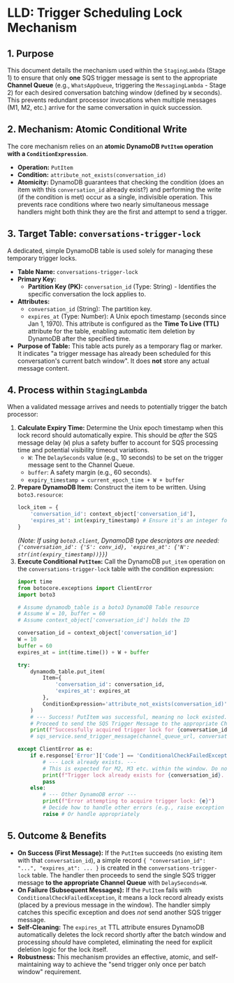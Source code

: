 # LLD: Trigger Scheduling Lock Mechanism

## 1. Purpose

This document details the mechanism used within the `StagingLambda` (Stage 1) to ensure that only **one** SQS trigger message is sent to the appropriate **Channel Queue** (e.g., `WhatsAppQueue`, triggering the `MessagingLambda` - Stage 2) for each desired conversation batching window (defined by `W` seconds). This prevents redundant processor invocations when multiple messages (M1, M2, etc.) arrive for the same conversation in quick succession.

## 2. Mechanism: Atomic Conditional Write

The core mechanism relies on an **atomic DynamoDB `PutItem` operation with a `ConditionExpression`**.

*   **Operation:** `PutItem`
*   **Condition:** `attribute_not_exists(conversation_id)`
*   **Atomicity:** DynamoDB guarantees that checking the condition (does an item with this `conversation_id` already exist?) and performing the write (if the condition is met) occur as a single, indivisible operation. This prevents race conditions where two nearly simultaneous message handlers might both think they are the first and attempt to send a trigger.

## 3. Target Table: `conversations-trigger-lock`

A dedicated, simple DynamoDB table is used solely for managing these temporary trigger locks.

*   **Table Name:** `conversations-trigger-lock`
*   **Primary Key:**
    *   **Partition Key (PK):** `conversation_id` (Type: String) - Identifies the specific conversation the lock applies to.
*   **Attributes:**
    *   `conversation_id` (String): The partition key.
    *   `expires_at` (Type: Number): A Unix epoch timestamp (seconds since Jan 1, 1970). This attribute is configured as the **Time To Live (TTL)** attribute for the table, enabling automatic item deletion by DynamoDB after the specified time.
*   **Purpose of Table:** This table acts purely as a temporary flag or marker. It indicates "a trigger message has already been scheduled for this conversation's current batch window". It does **not** store any actual message content.

## 4. Process within `StagingLambda`

When a validated message arrives and needs to potentially trigger the batch processor:

1.  **Calculate Expiry Time:** Determine the Unix epoch timestamp when this lock record should automatically expire. This should be *after* the SQS message delay (`W`) plus a safety buffer to account for SQS processing time and potential visibility timeout variations.
    *   `W`: The `DelaySeconds` value (e.g., 10 seconds) to be set on the trigger message sent to the Channel Queue.
    *   `buffer`: A safety margin (e.g., 60 seconds).
    *   `expiry_timestamp = current_epoch_time + W + buffer`
2.  **Prepare DynamoDB Item:** Construct the item to be written. Using `boto3.resource`:
    ```python
    lock_item = {
        'conversation_id': context_object['conversation_id'],
        'expires_at': int(expiry_timestamp) # Ensure it's an integer for DynamoDB Number type
    }
    ```
    *(Note: If using `boto3.client`, DynamoDB type descriptors are needed: `{'conversation_id': {'S': conv_id}, 'expires_at': {'N': str(int(expiry_timestamp))}}`)*
3.  **Execute Conditional `PutItem`:** Call the DynamoDB `put_item` operation on the `conversations-trigger-lock` table with the condition expression:
    ```python
    import time
    from botocore.exceptions import ClientError
    import boto3

    # Assume dynamodb_table is a boto3 DynamoDB Table resource
    # Assume W = 10, buffer = 60
    # Assume context_object['conversation_id'] holds the ID

    conversation_id = context_object['conversation_id']
    W = 10
    buffer = 60
    expires_at = int(time.time()) + W + buffer

    try:
        dynamodb_table.put_item(
            Item={
                'conversation_id': conversation_id,
                'expires_at': expires_at
            },
            ConditionExpression='attribute_not_exists(conversation_id)'
        )
        # --- Success! PutItem was successful, meaning no lock existed. ---
        # Proceed to send the SQS Trigger Message to the appropriate Channel Queue here
        print(f"Successfully acquired trigger lock for {conversation_id}. Sending SQS trigger to Channel Queue.")
        # sqs_service.send_trigger_message(channel_queue_url, conversation_id, W) # Example call

    except ClientError as e:
        if e.response['Error']['Code'] == 'ConditionalCheckFailedException':
            # --- Lock already exists. ---
            # This is expected for M2, M3 etc. within the window. Do nothing.
            print(f"Trigger lock already exists for {conversation_id}. No SQS trigger sent.")
            pass
        else:
            # --- Other DynamoDB error ---
            print(f"Error attempting to acquire trigger lock: {e}")
            # Decide how to handle other errors (e.g., raise exception for retry?)
            raise # Or handle appropriately

    ```

## 5. Outcome & Benefits

*   **On Success (First Message):** If the `PutItem` succeeds (no existing item with that `conversation_id`), a simple record `{ "conversation_id": "...", "expires_at": ... }` is created in the `conversations-trigger-lock` table. The handler then proceeds to send the single SQS trigger message **to the appropriate Channel Queue** with `DelaySeconds=W`.
*   **On Failure (Subsequent Messages):** If the `PutItem` fails with `ConditionalCheckFailedException`, it means a lock record already exists (placed by a previous message in the window). The handler simply catches this specific exception and does *not* send another SQS trigger message.
*   **Self-Cleaning:** The `expires_at` TTL attribute ensures DynamoDB automatically deletes the lock record shortly after the batch window and processing *should* have completed, eliminating the need for explicit deletion logic for the lock itself.
*   **Robustness:** This mechanism provides an effective, atomic, and self-maintaining way to achieve the "send trigger only once per batch window" requirement. 
